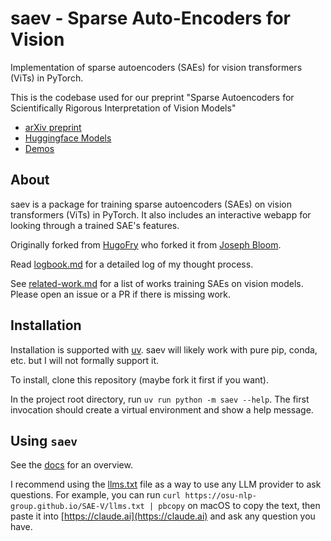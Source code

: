 # saev - Sparse Auto-Encoders for Vision

Implementation of sparse autoencoders (SAEs) for vision transformers (ViTs) in PyTorch.

This is the codebase used for our preprint "Sparse Autoencoders for Scientifically Rigorous Interpretation of Vision Models"

* [arXiv preprint](https://arxiv.org/abs/2502.06755)
* [Huggingface Models](https://huggingface.co/collections/osunlp/sae-v-67ab8c4fdf179d117db28195)
* [Demos](https://osu-nlp-group.github.io/SAE-V/#demos)

## About

saev is a package for training sparse autoencoders (SAEs) on vision transformers (ViTs) in PyTorch.
It also includes an interactive webapp for looking through a trained SAE's features.

Originally forked from [HugoFry](https://github.com/HugoFry/mats_sae_training_for_ViTs) who forked it from [Joseph Bloom](https://github.com/jbloomAus/SAELens).

Read [logbook.md](logbook.md) for a detailed log of my thought process.

See [related-work.md](saev/related-work.md) for a list of works training SAEs on vision models.
Please open an issue or a PR if there is missing work.

## Installation

Installation is supported with [uv](https://docs.astral.sh/uv/).
saev will likely work with pure pip, conda, etc. but I will not formally support it.

To install, clone this repository (maybe fork it first if you want).

In the project root directory, run `uv run python -m saev --help`.
The first invocation should create a virtual environment and show a help message.

## Using `saev`

See the [docs](https://osu-nlp-group.github.io/SAE-V/saev) for an overview.

I recommend using the [llms.txt](https://osu-nlp-group.github.io/SAE-V/llms.txt) file as a way to use any LLM provider to ask questions.
For example, you can run `curl https://osu-nlp-group.github.io/SAE-V/llms.txt | pbcopy` on macOS to copy the text, then paste it into [https://claude.ai](https://claude.ai) and ask any question you have.
